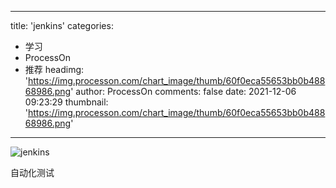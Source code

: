 
---
title: 'jenkins'
categories: 
 - 学习
 - ProcessOn
 - 推荐
headimg: 'https://img.processon.com/chart_image/thumb/60f0eca55653bb0b48868986.png'
author: ProcessOn
comments: false
date: 2021-12-06 09:23:29
thumbnail: 'https://img.processon.com/chart_image/thumb/60f0eca55653bb0b48868986.png'
---

<div>   
<img class="thumb" alt="jenkins" src="https://img.processon.com/chart_image/thumb/60f0eca55653bb0b48868986.png" referrerpolicy="no-referrer">
<p>自动化测试</p>  
</div>
            